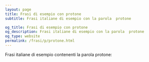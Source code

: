 ```yaml
---
layout: page
title: Frasi di esempio con protone 
subtitle: Frasi italiane di esempio con la parola  protone

og_title: Frasi di esempio con protone 
og_description: Frasi italiane di esempio con la parola  protone
og_type: website
permalink: /frasi/p/protone.html
---
```


Frasi italiane di esempio contenenti la parola protone:



